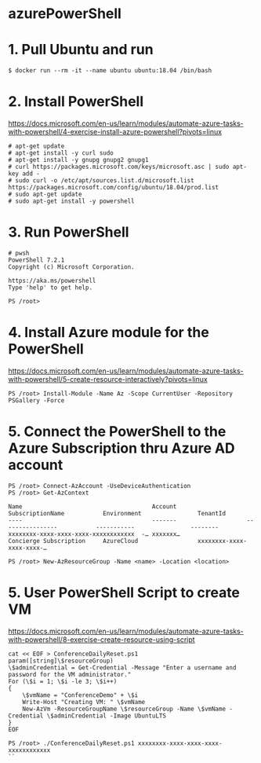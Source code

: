 # azurePowerShell


# 1. Pull Ubuntu and run
```
$ docker run --rm -it --name ubuntu ubuntu:18.04 /bin/bash
```

# 2. Install PowerShell
https://docs.microsoft.com/en-us/learn/modules/automate-azure-tasks-with-powershell/4-exercise-install-azure-powershell?pivots=linux
```
# apt-get update
# apt-get install -y curl sudo
# apt-get install -y gnupg gnupg2 gnupg1
# curl https://packages.microsoft.com/keys/microsoft.asc | sudo apt-key add -
# sudo curl -o /etc/apt/sources.list.d/microsoft.list https://packages.microsoft.com/config/ubuntu/18.04/prod.list
# sudo apt-get update
# sudo apt-get install -y powershell
```

# 3. Run PowerShell
```
# pwsh
PowerShell 7.2.1
Copyright (c) Microsoft Corporation.

https://aka.ms/powershell
Type 'help' to get help.

PS /root> 
```

# 4. Install Azure module for the PowerShell
https://docs.microsoft.com/en-us/learn/modules/automate-azure-tasks-with-powershell/5-create-resource-interactively?pivots=linux
```
PS /root> Install-Module -Name Az -Scope CurrentUser -Repository PSGallery -Force
```

# 5. Connect the PowerShell to the Azure Subscription thru Azure AD account
```
PS /root> Connect-AzAccount -UseDeviceAuthentication
PS /root> Get-AzContext                               

Name                                     Account                    SubscriptionName           Environment                TenantId
----                                     -------                    ----------------           -----------                --------
xxxxxxxx-xxxx-xxxx-xxxx-xxxxxxxxxxxx  -… xxxxxxx…                   Concierge Subscription     AzureCloud                 xxxxxxxx-xxxx-xxxx-xxxx-…
```
```
PS /root> New-AzResourceGroup -Name <name> -Location <location>
```

# 5. User PowerShell Script to create VM
https://docs.microsoft.com/en-us/learn/modules/automate-azure-tasks-with-powershell/8-exercise-create-resource-using-script

```
cat << EOF > ConferenceDailyReset.ps1 
param([string]\$resourceGroup)
\$adminCredential = Get-Credential -Message "Enter a username and password for the VM administrator."
For (\$i = 1; \$i -le 3; \$i++)
{
    \$vmName = "ConferenceDemo" + \$i
    Write-Host "Creating VM: " \$vmName
    New-AzVm -ResourceGroupName \$resourceGroup -Name \$vmName -Credential \$adminCredential -Image UbuntuLTS
}
EOF
```
```
PS /root> ./ConferenceDailyReset.ps1 xxxxxxxx-xxxx-xxxx-xxxx-xxxxxxxxxxxx
``
